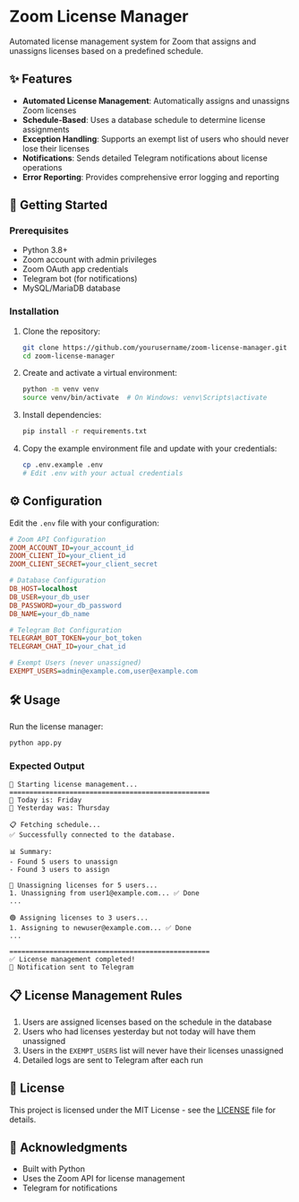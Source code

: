 # Zoom License Manager

Automated license management system for Zoom that assigns and unassigns licenses based on a predefined schedule.

## ✨ Features

- **Automated License Management**: Automatically assigns and unassigns Zoom licenses
- **Schedule-Based**: Uses a database schedule to determine license assignments
- **Exception Handling**: Supports an exempt list of users who should never lose their licenses
- **Notifications**: Sends detailed Telegram notifications about license operations
- **Error Reporting**: Provides comprehensive error logging and reporting

## 🚀 Getting Started

### Prerequisites

- Python 3.8+
- Zoom account with admin privileges
- Zoom OAuth app credentials
- Telegram bot (for notifications)
- MySQL/MariaDB database

### Installation

1. Clone the repository:
   ```bash
   git clone https://github.com/yourusername/zoom-license-manager.git
   cd zoom-license-manager
   ```

2. Create and activate a virtual environment:
   ```bash
   python -m venv venv
   source venv/bin/activate  # On Windows: venv\Scripts\activate
   ```

3. Install dependencies:
   ```bash
   pip install -r requirements.txt
   ```

4. Copy the example environment file and update with your credentials:
   ```bash
   cp .env.example .env
   # Edit .env with your actual credentials
   ```

## ⚙️ Configuration

Edit the `.env` file with your configuration:

```ini
# Zoom API Configuration
ZOOM_ACCOUNT_ID=your_account_id
ZOOM_CLIENT_ID=your_client_id
ZOOM_CLIENT_SECRET=your_client_secret

# Database Configuration
DB_HOST=localhost
DB_USER=your_db_user
DB_PASSWORD=your_db_password
DB_NAME=your_db_name

# Telegram Bot Configuration
TELEGRAM_BOT_TOKEN=your_bot_token
TELEGRAM_CHAT_ID=your_chat_id

# Exempt Users (never unassigned)
EXEMPT_USERS=admin@example.com,user@example.com
```

## 🛠️ Usage

Run the license manager:

```bash
python app.py
```

### Expected Output

```
🚀 Starting license management...
==================================================
📅 Today is: Friday
📅 Yesterday was: Thursday

📋 Fetching schedule...
✅ Successfully connected to the database.

📊 Summary:
- Found 5 users to unassign
- Found 3 users to assign

🔴 Unassigning licenses for 5 users...
1. Unassigning from user1@example.com... ✅ Done
...

🟢 Assigning licenses to 3 users...
1. Assigning to newuser@example.com... ✅ Done
...

==================================================
✅ License management completed!
📱 Notification sent to Telegram
```

## 📋 License Management Rules

1. Users are assigned licenses based on the schedule in the database
2. Users who had licenses yesterday but not today will have them unassigned
3. Users in the `EXEMPT_USERS` list will never have their licenses unassigned
4. Detailed logs are sent to Telegram after each run

## 📝 License

This project is licensed under the MIT License - see the [LICENSE](LICENSE) file for details.

## 🙏 Acknowledgments

- Built with Python
- Uses the Zoom API for license management
- Telegram for notifications
